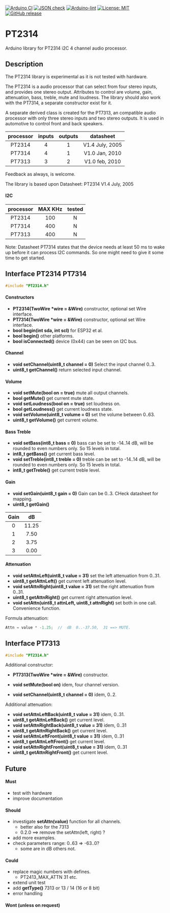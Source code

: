 
[![Arduino CI](https://github.com/RobTillaart/PT2314/workflows/Arduino%20CI/badge.svg)](https://github.com/marketplace/actions/arduino_ci)
[![JSON check](https://github.com/RobTillaart/PT2314/actions/workflows/jsoncheck.yml/badge.svg)](https://github.com/RobTillaart/PT2314/actions/workflows/jsoncheck.yml)
[![Arduino-lint](https://github.com/RobTillaart/PT2314/actions/workflows/arduino-lint.yml/badge.svg)](https://github.com/RobTillaart/PT2314/actions/workflows/arduino-lint.yml)
[![License: MIT](https://img.shields.io/badge/license-MIT-green.svg)](https://github.com/RobTillaart/PT2314/blob/master/LICENSE)
[![GitHub release](https://img.shields.io/github/release/RobTillaart/PT2314.svg?maxAge=3600)](https://github.com/RobTillaart/PT2314/releases)


# PT2314

Arduino library for PT2314 i2C 4 channel audio processor.

## Description

The PT2314 library is experimental as it is not tested with hardware.

The PT2314 is a audio processor that can select from four stereo
inputs, and provides one stereo output.
Attributes to control are volume, gain, attenuation, bass, treble,
mute and loudness.
The library should also work with the PT7314, a separate constructor 
exist for it.

A separate derived class is created for the PT7313, an compatible 
audio processor with only three stereo inputs and two stereo outputs.
It is used in automotive to control front and back speakers.

|  processor  |  inputs  |  outputs  |  datasheet        |
|:-----------:|:--------:|:---------:|:-----------------:|
|    PT2314   |    4     |    1      |  V1.4 July, 2005  |
|    PT7314   |    4     |    1      |  V1.0 Jan,  2010  |
|    PT7313   |    3     |    2      |  V1.0 feb,  2010  |

Feedback as always, is welcome.

The library is based upon Datasheet: PT2314 V1.4 July, 2005


#### I2C

|  processor  |  MAX KHz |  tested  |
|:-----------:|:--------:|:--------:|
|    PT2314   |   100    |    N     |
|    PT7314   |   400    |    N     |
|    PT7313   |   400    |    N     |


Note: Datasheet PT7314 states that the device needs at least 50 ms 
to wake up before it can process I2C commands. So one might need
to give it some time to get started.


## Interface PT2314 PT7314

```cpp
#include "PT2314.h"
```

#### Constructors

- **PT2314(TwoWire \*wire = &Wire)** constructor, optional set Wire interface.
- **PT7314(TwoWire \*wire = &Wire)** constructor, optional set Wire interface.
- **bool begin(int sda, int scl)** for ESP32 et al.
- **bool begin()** other platforms.
- **bool isConnected()** device (0x44) can be seen on I2C bus.

#### Channel

- **void setChannel(uint8_t channel = 0)** Select the input channel 0..3.
- **uint8_t getChannel()** return selected input channel.

#### Volume

- **void setMute(bool on = true)** mute all output channels.
- **bool getMute()** get current mute state.
- **void setLoudness(bool on = true)** set loudness on.
- **bool getLoudness()** get current loudness state.
- **void setVolume(uint8_t volume = 0)** set the volume between 0..63.
- **uint8_t getVolume()** get current volume.

#### Bass Treble

- **void setBass(int8_t bass = 0)** bass can be set to -14..14 dB,
will be rounded to even numbers only. So 15 levels in total.
- **int8_t getBass()** get current bass level.
- **void setTreble(int8_t treble = 0)** treble can be set to -14..14 dB,
will be rounded to even numbers only. So 15 levels in total.
- **int8_t getTreble()** get current treble level.

#### Gain

- **void setGain(uint8_t gain = 0)**  Gain can be 0..3. 
CHeck datasheet for mapping.
- **uint8_t getGain()**

|  Gain  |   dB   |
|:------:|:------:|
|    0   |  11.25 |
|    1   |   7.50 |
|    2   |   3.75 |
|    3   |   0.00 |


#### Attenuation

- **void setAttnLeft(uint8_t value = 31)** set the left attenuation from 0..31.
- **uint8_t getAttnLeft()** get current left attenuation level.
- **void setAttnRight(uint8_t value = 31)** set the right attenuation from 0..31.
- **uint8_t getAttnRight()** get current right attenuation level.
- **void setAttn(uint8_t attnLeft, uint8_t attnRight)** set both in one call.
Convenience function.

Formula attenuation:
```cpp
Attn = value * -1.25;  //  dB  0..-37.50,  31 ==> MUTE.
```

## Interface PT7313

```cpp
#include "PT2314.h"
```

Additional constructor:
- **PT7313(TwoWire \*wire = &Wire)** constructor.

- **void setMute(bool on)** idem, four channel version.
- **void setChannel(uint8_t channel = 0)** idem, 0..2.
  
Additional attenuation:
- **void setAttnLeftBack(uint8_t value = 31)** idem, 0..31.
- **uint8_t getAttnLeftBack()** get current level.
- **void setAttnRightBack(uint8_t value = 31)** idem, 0..31
- **uint8_t getAttnRightBack()** get current level.
- **void setAttnLeftFront(uint8_t value = 31)** idem, 0..31
- **uint8_t getAttnLeftFront()** get current level.
- **void setAttnRightFront(uint8_t value = 31)** idem, 0..31
- **uint8_t getAttnRightFront()** get current level.


## Future

#### Must

- test with hardware
- improve documentation

#### Should

- investigate **setAttn(value)** function for all channels.
  - better also for the 7313
  - 0.2.0 ==> remove the setAttn(left, right) ?
- add more examples.
- check parameters range:  0..63 => -63..0?
  - some are in dB others not.

#### Could

- replace magic numbers with defines.
  - PT2413_MAX_ATTN  31   etc.
- extend unit test
- add **getType()** 7313  or 13 / 14  (16 or 8 bit)
- error handling

#### Wont (unless on request)

